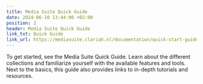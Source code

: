 ```yaml
---
title: Media Suite Quick Guide
date: 2024-06-10 13:44:00 +02:00
position: 2
header: Media Suite Quick Guide
link_txt: Quick Guide
link_url: https://mediasuite.clariah.nl/documentation/quick-start-guide
---
```


To get started, see the Media Suite Quick Guide. Learn about the different collections and familiarize yourself with the available features and tools. Next to the basics, this guide also provides links to in-depth tutorials and resources.